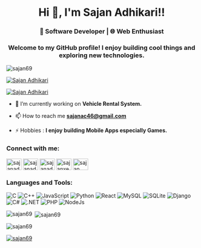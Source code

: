 <h1 align="center">Hi 👋, I'm Sajan Adhikari!!</h1>
<h3 align="center">🚀 Software Developer | 🌐 Web Enthusiast</h3>

<h3 align="center">Welcome to my GitHub profile! I enjoy building cool things and exploring new technologies.</h3>


<p align="left"> <img src="https://komarev.com/ghpvc/?username=sajan69&label=Profile%20views&color=0e75b6&style=flat" alt="sajan69" /> </p>



<p align="left"> <a href="https://twitter.com/sajanad7" target="blank"><img src="https://img.shields.io/twitter/follow/Sajan Adhikari?logo=twitter&style=for-the-badge" alt="Sajan Adhikari" /></a> </p>

<p align="left">
  <a href="https://instagram.com/sajanxetri.1" target="blank">
    <img src="https://img.shields.io/badge/Follow-Sajan Adhikari-833AB4?logo=instagram&style=for-the-badge" alt="Sajan Adhikari" />
  </a>
</p>


- 🔭 I’m currently working on **Vehicle Rental System.**

- 📫 How to reach me **sajanac46@gmail.com**

- ⚡ Hobbies : **I enjoy building Mobile Apps especially Games.**

<h3 align="left">Connect with me:</h3>
<p align="left">
<a href="https://twitter.com/sajanad7" target="blank"><img align="center" src="https://raw.githubusercontent.com/rahuldkjain/github-profile-readme-generator/master/src/images/icons/Social/twitter.svg" alt="sajanad7" height="30" width="40" /></a>
<a href="https://www.linkedin.com/in/sajan-adhikari-78843126a" target="blank"><img align="center" src="https://raw.githubusercontent.com/rahuldkjain/github-profile-readme-generator/master/src/images/icons/Social/linked-in-alt.svg" alt="sajanadhikari" height="30" width="40" /></a>
<a href="https://www.facebook.com/who.gives.a.sheeet" target="blank"><img align="center" src="https://raw.githubusercontent.com/rahuldkjain/github-profile-readme-generator/master/src/images/icons/Social/facebook.svg" alt="sajanadhikari" height="30" width="40" /></a>
<a href="https://instagram.com/sajanxetri.1" target="blank"><img align="center" src="https://raw.githubusercontent.com/rahuldkjain/github-profile-readme-generator/master/src/images/icons/Social/instagram.svg" alt="sajanxetri.1" height="30" width="40" /></a>
<a href="https://www.youtube.com/@beastmaster6969" target="blank"><img align="center" src="https://raw.githubusercontent.com/rahuldkjain/github-profile-readme-generator/master/src/images/icons/Social/youtube.svg" alt="sajan" height="30" width="40" /></a>
</p>

<h3 align="left">Languages and Tools:</h3>
<p>
        <img src="https://img.shields.io/badge/c-%2300599C.svg?style=for-the-badge&logo=c&logoColor=white" alt="C">
        <img src="https://img.shields.io/badge/c++-%2300599C.svg?style=for-the-badge&logo=c%2B%2B&logoColor=white" alt="C++">
        <img src="https://img.shields.io/badge/javascript-%23323330.svg?style=for-the-badge&logo=javascript&logoColor=%23F7DF1E" alt="JavaScript">
        <img src="https://img.shields.io/badge/python-3670A0?style=for-the-badge&logo=python&logoColor=ffdd54" alt="Python">
        <img src="https://img.shields.io/badge/react-%2320232a.svg?style=for-the-badge&logo=react&logoColor=%2361DAFB" alt="React">
        <img src="https://img.shields.io/badge/mysql-%2300f.svg?style=for-the-badge&logo=mysql&logoColor=white" alt="MySQL">
        <img src="https://img.shields.io/badge/sqlite-%2307405e.svg?style=for-the-badge&logo=sqlite&logoColor=white" alt="SQLite">
        <img src="https://img.shields.io/badge/django-%23092E20.svg?style=for-the-badge&logo=django&logoColor=white" alt="Django">
        <img src="https://img.shields.io/badge/c%23-%23239120.svg?style=for-the-badge&logo=c-sharp&logoColor=white" alt="C#">
        <img src="https://img.shields.io/badge/.NET-%23512BD4.svg?style=for-the-badge&logo=.net&logoColor=white" alt=".NET">
        <img src="https://img.shields.io/badge/php-%777BB4.svg?style=for-the-badge&logo=php&logoColor=white" alt="PHP">
        <img src="https://www.vectorlogo.zone/util/preview.html?image=/logos/nodejs/nodejs-icon.svg" alt="NodeJs">
    </p>






<p><img align="left" src="https://github-readme-stats.vercel.app/api/top-langs?username=sajan69&show_icons=true&locale=en&layout=compact&theme=dark#gh-dark-mode-only" alt="sajan69" /></p>

<p>&nbsp;<img align="center" src="https://github-readme-stats.vercel.app/api?username=sajan69&show_icons=true&locale=en&theme=dark#gh-dark-mode-only" alt="sajan69" /></p>

<p><img align="center" src="https://github-readme-streak-stats.herokuapp.com/?user=sajan69&&theme=dark#gh-dark-mode-only" alt="sajan69" /></p>

<p align="left"> <a href="https://github.com/ryo-ma/github-profile-trophy"><img src="https://github-profile-trophy.vercel.app/?username=sajan69&theme=dark#gh-dark-mode-only" alt="sajan69" /></a> </p>
